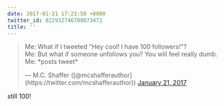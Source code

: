 ```yaml
---
date: 2017-01-21 17:23:50 +0000
twitter_id: 822932746788073472
title: ''
---
```


<blockquote class="twitter-tweet"><p lang="en" dir="ltr">Me: What if I tweeted &quot;Hey cool! I have 100 followers!&quot;?<br>Me: But what if someone unfollows you? You will feel really dumb.<br>Me: *posts tweet*</p>&mdash; M.C. Shaffer ([@mcshafferauthor](https://twitter.com/mcshafferauthor)) <a href="https://twitter.com/mcshafferauthor/status/822920689040560129?ref_src=twsrc%5Etfw">January 21, 2017</a></blockquote>
<script async src="https://platform.twitter.com/widgets.js" charset="utf-8"></script>

still 100!
